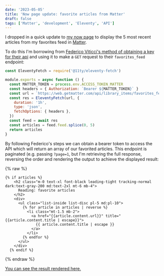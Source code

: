 ```yaml
---
date: '2023-05-05'
title: 'Now page update: favorite articles from Matter'
draft: false
tags: ['Matter', 'development', 'Eleventy', 'API']
---
```


I dropped in a quick update to [my now page](/now) to display the 5 most recent articles from my favorites feed in [Matter](https://getmatter.com/).<!-- excerpt -->

To do this I'm borrowing from [Federico Viticci's method of obtaining a key for their api](https://www.macstories.net/stories/macstories-starter-pack-reverse-engineering-the-matter-api-and-my-save-to-matter-shortcut/) and using it to make a `GET` request to their `favorites_feed` endpoint:

```javascript
const EleventyFetch = require('@11ty/eleventy-fetch')

module.exports = async function () {
  const MATTER_TOKEN = process.env.ACCESS_TOKEN_MATTER
  const headers = { Authorization: `Bearer ${MATTER_TOKEN}` }
  const url = `https://web.getmatter.com/api/library_items/favorites_feed`
  const res = EleventyFetch(url, {
    duration: '1h',
    type: 'json',
    fetchOptions: { headers },
  })
  const feed = await res
  const articles = feed.feed.splice(0, 5)
  return articles
}
```

By following Federico's steps we can obtain a bearer token to access the API which will return an array of our favorited articles. This endpoint is paginated (e.g. passing `?page=1`, but I'm retrieving the full response, reversing the order and rendering the output to achieve the displayed result:

{% raw %}

```liquid
{% if articles %}
    <h2 class="m-0 text-xl font-black leading-tight tracking-normal dark:text-gray-200 md:text-2xl mt-6 mb-4">
      Reading: favorite articles
    </h2>
    <div>
      <ul class="list-inside list-disc pl-5 md:pl-10">
        {% for article in articles | reverse %}
          <li class="mt-1.5 mb-2">
            <a href="{{article.content.url}}" title="{{article.content.title | escape}}">
              {{ article.content.title | escape }}
            </a>
          </li>
        {% endfor %}
      </ul>
    </div>
  {% endif %}
```

{% endraw %}

[You can see the result rendered here.](/now)

